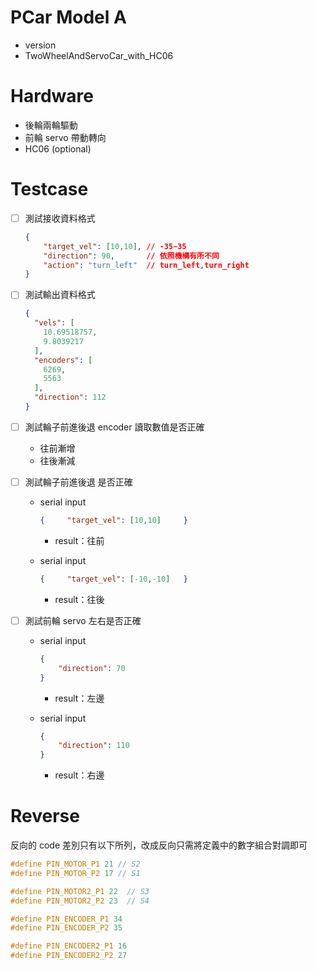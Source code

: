 # PCar Model A
- version
- TwoWheelAndServoCar_with_HC06



# Hardware 
- 後輪兩輪驅動
- 前輪 servo 帶動轉向
- HC06 (optional)



# Testcase
- [ ]  測試接收資料格式
  
    ```json
    {
    	"target_vel": [10,10], // -35~35
        "direction": 90,       // 依照機構有所不同
    	"action": "turn_left"  // turn_left,turn_right
    }
    ```
    
- [ ]  測試輸出資料格式
  
    ```json
    {
      "vels": [
        10.69518757,
        9.8039217
      ],
      "encoders": [
        6269,
        5563
      ],
      "direction": 112
    }
    ```
    
- [ ]  測試輪子前進後退 encoder 讀取數值是否正確
    - 往前漸增
    - 往後漸減
- [ ]  測試輪子前進後退 是否正確
    - serial input
      
        ```json
        {     "target_vel": [10,10]  	}
        ```
        
        - result：往前
    - serial input
      
        ```json
        {     "target_vel": [-10,-10]  	}
        ```
        
        - result：往後
- [ ]  測試前輪 servo 左右是否正確
    - serial input
      
        ```json
        {
            "direction": 70
        }
        ```
        
        - result：左邊
    - serial input
      
        ```json
        {
            "direction": 110
        }
        ```
        
        - result：右邊



# Reverse

反向的 code 差別只有以下所列，改成反向只需將定義中的數字組合對調即可

```c++
#define PIN_MOTOR_P1 21 // S2
#define PIN_MOTOR_P2 17 // S1
```

```c++
#define PIN_MOTOR2_P1 22  // S3
#define PIN_MOTOR2_P2 23  // S4
```

```c++
#define PIN_ENCODER_P1 34
#define PIN_ENCODER_P2 35
```

```c++
#define PIN_ENCODER2_P1 16
#define PIN_ENCODER2_P2 27
```

